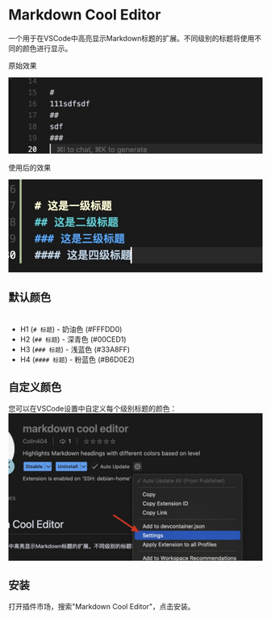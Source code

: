 # Markdown Cool Editor

一个用于在VSCode中高亮显示Markdown标题的扩展。不同级别的标题将使用不同的颜色进行显示。

原始效果

![](./assets/vscode1.jpg)

使用后的效果

![](./assets/vscode2.jpg)


## 默认颜色
# 
- H1 (`# 标题`) - 奶油色 (#FFFDD0)
- H2 (`## 标题`) - 深青色 (#00CED1)
- H3 (`### 标题`) - 浅蓝色 (#33A8FF)
- H4 (`#### 标题`) - 粉蓝色 (#B6D0E2)

## 自定义颜色

您可以在VSCode设置中自定义每个级别标题的颜色：
![](./assets/vscode3.jpg)


## 安装

打开插件市场，搜索"Markdown Cool Editor"，点击安装。